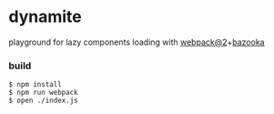 # dynamite
playground for lazy components loading with [webpack@2](https://webpack.js.org)+[bazooka](https://github.com/seedofjoy/bazooka)

### build
```
$ npm install
$ npm run webpack
$ open ./index.js
```
